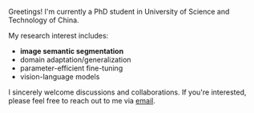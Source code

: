 Greetings! I'm currently a PhD student in University of Science and Technology of China.

My research interest includes:
* **image semantic segmentation**
* domain adaptation/generalization
* parameter-efficient fine-tuning
* vision-language models

I sincerely welcome discussions and collaborations. If you're interested, please feel free to reach out to me via [email](mailto:zhixiangwei.mail.ustc.edu.cn).
